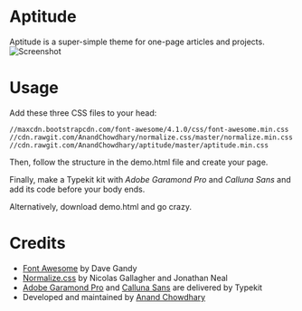 Aptitude
========

Aptitude is a super-simple theme for one-page articles and projects.
![Screenshot](https://cloud.githubusercontent.com/assets/2841780/3857456/7b836d9a-1f03-11e4-8578-e16a7d263a9d.jpg "Screenshot")

Usage
=====

Add these three CSS files to your head:

`//maxcdn.bootstrapcdn.com/font-awesome/4.1.0/css/font-awesome.min.css`
`//cdn.rawgit.com/AnandChowdhary/normalize.css/master/normalize.min.css`
`//cdn.rawgit.com/AnandChowdhary/aptitude/master/aptitude.min.css`

Then, follow the structure in the demo.html file and create your page.

Finally, make a Typekit kit with *Adobe Garamond Pro* and *Calluna Sans* and add its code before your body ends.

Alternatively, download demo.html and go crazy.

Credits
=======

- [Font Awesome](http://fontawesome.io) by Dave Gandy
- [Normalize.css](http://necolas.github.io/normalize.css/) by Nicolas Gallagher and Jonathan Neal
- [Adobe Garamond Pro](http://store1.adobe.com/cfusion/store/html/index.cfm?event=displayFontPackage&code=1703) and [Calluna Sans](https://typekit.com/fonts/calluna-sans) are delivered by Typekit
- Developed and maintained by [Anand Chowdhary](http://anandchowdhary.com)
